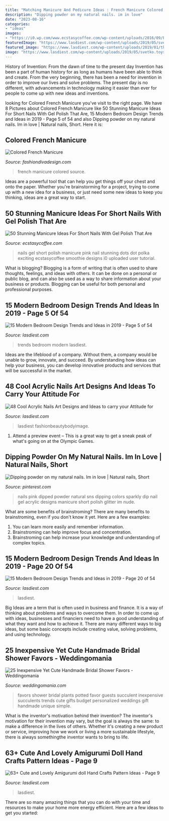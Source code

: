 ```yaml
---
title: "Matching Manicure And Pedicure Ideas : French Manicure Colored Source"
description: "Dipping powder on my natural nails. im in love"
date: "2023-08-16"
categories:
- "ideas"
images:
- "https://i0.wp.com/www.ecstasycoffee.com/wp-content/uploads/2016/09/Pink-smoothie-gel-nails.jpg?resize=564%2C752"
featuredImage: "https://www.lasdiest.com/wp-content/uploads/2019/05/svetko.toys_24254081_1522770121147379_3115899997590126592_n-e1557096405766.jpg"
featured_image: "https://www.lasdiest.com/wp-content/uploads/2019/01/thenaillife_45710078_747345112306261_1746660747133321216_n-e1547687586481-624x1024.jpg"
image: "https://www.lasdiest.com/wp-content/uploads/2019/05/svetko.toys_24254081_1522770121147379_3115899997590126592_n-e1557096405766.jpg"
---
```



History of Invention: From the dawn of time to the present day
Invention has been a part of human history for as long as humans have been able to think and create. From the very beginning, there has been a need for invention in order to improve our lives and solve problems. The present day is no different, with advancements in technology making it easier than ever for people to come up with new ideas and inventions.

	

		
looking for Colored French Manicure you've visit to the right page. We have 8 Pictures about Colored French Manicure like 50 Stunning Manicure Ideas For Short Nails With Gel Polish That Are, 15 Modern Bedroom Design Trends and Ideas in 2019 - Page 5 of 54 and also Dipping powder on my natural nails. Im in love | Natural nails, Short. Here it is:
		
    
## Colored French Manicure

<img loading=lazy src="https://www.fashiondivadesign.com/wp-content/uploads/2013/09/ysl2_104376762.jpg" onerror="this.onerror=null;this.src='https://tse4.mm.bing.net/th?id=OIP.zGB3tdT-lzwiHYLDf7GipAHaLH&amp;pid=15.1';" alt="Colored French Manicure">

_Source: fashiondivadesign.com_

>french manicure colored source. 

	

Ideas are a powerful tool that can help you get things off your chest and onto the paper. Whether you're brainstorming for a project, trying to come up with a new idea for a business, or just need some new ideas to keep you thinking, ideas are a great way to start.

    
## 50 Stunning Manicure Ideas For Short Nails With Gel Polish That Are

<img loading=lazy src="https://i0.wp.com/www.ecstasycoffee.com/wp-content/uploads/2016/09/Pink-smoothie-gel-nails.jpg?resize=564%2C752" onerror="this.onerror=null;this.src='https://tse1.mm.bing.net/th?id=OIP.q05g7cc3vuVvw-UkKTQugQHaJ4&amp;pid=15.1';" alt="50 Stunning Manicure Ideas For Short Nails With Gel Polish That Are">

_Source: ecstasycoffee.com_

>nails gel short polish manicure pink nail stunning dots dot polka exciting ecstasycoffee smoothie designs i0 uploaded user tutorial. 

	

What is blogging?
Blogging is a form of writing that is often used to share thoughts, feelings, and ideas with others. It can be done on a personal or public blog, and can also be used as a way to share information about your business or products. Blogging can be useful for both personal and professional purposes.

    
## 15 Modern Bedroom Design Trends And Ideas In 2019 - Page 5 Of 54

<img loading=lazy src="https://www.lasdiest.com/wp-content/uploads/2019/04/littlefarmhouseontaylor_53792802_1146807928856881_3307479000780135525_n-e1554561656143.jpg" onerror="this.onerror=null;this.src='https://tse2.mm.bing.net/th?id=OIP.iKMrqSQiQBQBkTr0RH1BpAHaLz&amp;pid=15.1';" alt="15 Modern Bedroom Design Trends and Ideas in 2019 - Page 5 of 54">

_Source: lasdiest.com_

>trends bedroom modern lasdiest. 

	

Ideas are the lifeblood of a company. Without them, a company would be unable to grow, innovate, and succeed. By understanding how ideas can help your business, you can develop innovative products and services that will be successful in the market.

    
## 48 Cool Acrylic Nails Art Designs And Ideas To Carry Your Attitude For

<img loading=lazy src="https://www.lasdiest.com/wp-content/uploads/2019/01/thenaillife_45710078_747345112306261_1746660747133321216_n-e1547687586481-624x1024.jpg" onerror="this.onerror=null;this.src='https://tse2.mm.bing.net/th?id=OIP.NvKJ6s7MEioKd5TaqzLROwHaMJ&amp;pid=15.1';" alt="48 Cool Acrylic Nails Art Designs and Ideas to carry your Attitude for">

_Source: lasdiest.com_

>lasdiest fashionbeautybodyimage. 

	

1. Attend a preview event – This is a great way to get a sneak peak of what's going on at the Olympic Games.

    
## Dipping Powder On My Natural Nails. Im In Love | Natural Nails, Short

<img loading=lazy src="https://i.pinimg.com/736x/c2/06/b3/c206b3e866dcf909a906f78179917550--sparkly-nails-pink-sparkly.jpg" onerror="this.onerror=null;this.src='https://tse1.mm.bing.net/th?id=OIP.oOIib62nZtAhO-nRCDzLQgHaNK&amp;pid=15.1';" alt="Dipping powder on my natural nails. Im in love | Natural nails, Short">

_Source: pinterest.com_

>nails pink dipped powder natural sns dipping colors sparkly dip nail gel acrylic designs manicure short polish glitter im nude. 

	

What are some benefits of brainstroming?
There are many benefits to brainstroming, even if you don't know it yet. Here are a few examples: 
1. You can learn more easily and remember information. 
2. Brainstroming can help improve focus and concentration. 
3. Brainstroming can help increase your knowledge and understanding of complex topics.

    
## 15 Modern Bedroom Design Trends And Ideas In 2019 - Page 20 Of 54

<img loading=lazy src="https://www.lasdiest.com/wp-content/uploads/2019/04/nasma.dz_54511565_395120687999814_2026003086767004374_n-e1554562222410.jpg" onerror="this.onerror=null;this.src='https://tse4.mm.bing.net/th?id=OIP.i-_LodJKGpJqxiT3Khx25wHaLl&amp;pid=15.1';" alt="15 Modern Bedroom Design Trends and Ideas in 2019 - Page 20 of 54">

_Source: lasdiest.com_

>lasdiest. 

	

Big Ideas are a term that is often used in business and finance. It is a way of thinking about problems and ways to overcome them. In order to come up with ideas, businesses and financiers need to have a good understanding of what they want and how to achieve it. There are many different ways to big ideas, but some basic concepts include creating value, solving problems, and using technology.

    
## 25 Inexpensive Yet Cute Handmade Bridal Shower Favors - Weddingomania

<img loading=lazy src="https://i.weddingomania.com/2016/05/Potted-Plants-Bridal-Shower-Favor.jpg" onerror="this.onerror=null;this.src='https://tse1.mm.bing.net/th?id=OIP.bbAZBvPDnE1l33RHTuO3wQHaLH&amp;pid=15.1';" alt="25 Inexpensive Yet Cute Handmade Bridal Shower Favors - Weddingomania">

_Source: weddingomania.com_

>favors shower bridal plants potted favor guests succulent inexpensive succulents trends cute gifts budget personalized weddings gift handmade unique simple. 

	

What is the inventor's motivation behind their invention?
The inventor's motivation for their invention may vary, but the goal is always the same: to make a difference in the lives of others. Whether it's creating a new product or service, improving how we work or living a more sustainable lifestyle, there is always somethingthe inventor wants to bring to life.

    
## 63+ Cute And Lovely Amigurumi Doll Hand Crafts Pattern Ideas - Page 9

<img loading=lazy src="https://www.lasdiest.com/wp-content/uploads/2019/05/svetko.toys_24254081_1522770121147379_3115899997590126592_n-e1557096405766.jpg" onerror="this.onerror=null;this.src='https://tse4.mm.bing.net/th?id=OIP.o6BGrWhPD1Q-LtO0zmVz3AHaOQ&amp;pid=15.1';" alt="63+ Cute and Lovely Amigurumi doll Hand Crafts Pattern Ideas - Page 9">

_Source: lasdiest.com_

>lasdiest. 

	

There are so many amazing things that you can do with your time and resources to make your home more energy efficient. Here are a few ideas to get you started:

